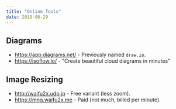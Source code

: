```yaml
---
title: "Online Tools"
date: 2019-06-29
---
```


## Diagrams

* https://app.diagrams.net/ - Previously named `draw.io`.
* https://isoflow.io/ - "Create beautiful cloud diagrams in minutes"

## Image Resizing

* http://waifu2x.udp.jp - Free variant (less zoom).
* https://mng.waifu2x.me - Paid (not much, billed per minute).
